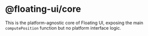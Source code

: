 # @floating-ui/core

This is the platform-agnostic core of Floating UI, exposing the main
`computePosition` function but no platform interface logic.